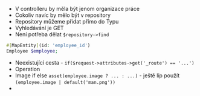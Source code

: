 - V controlleru by měla být jenom organizace práce
- Cokoliv navíc by mělo být v repository
- Repository můžeme přidat přímo do Typu 
- Vyhledávání je GET
- Není potřeba dělat `$repository->find`
```php
#[MapEntity](id: 'employee_id')
Employee $employee;
```
- Neexistující cesta - `if($request->attributes->get('_route') == '...')`
- Operation
- Image if else `asset(employee.image ? ... : ...)` - ještě líp použít `(employee.image | default('man.png'))`
- 